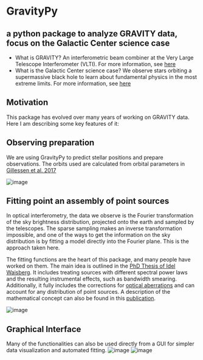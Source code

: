# GravityPy
## a python package to analyze GRAVITY data, focus on the Galactic Center science case

* What is GRAVITY? An interferometric beam combiner at the Very Large Telescope Interferometer (VLTI).
  For more information, see [here](https://www.eso.org/sci/facilities/paranal/instruments/gravity.html)
* What is the Galactic Center science case? We observe stars orbiting a supermassive black hole to learn about fundamental physics in the most extreme limits.
  For more information, see [here](https://www.mpe.mpg.de/ir/GC)

## Motivation
This package has evolved over many years of working on GRAVITY data. Here I am describing some key features of it:

## Observing preparation
We are using GravityPy to predict stellar positions and prepare observations.
The orbits used are calculated from orbital parameters in [Gillessen et al. 2017](https://ui.adsabs.harvard.edu/abs/2017ApJ...837...30G/abstract)

![image](https://github.com/widmannf/GravityPy/assets/24411509/884310e8-440d-437f-8462-5e5a684dba03)


## Fitting point an assembly of point sources
In optical interferometry, the data we observe is the Fourier transformation of the sky brightness distribution, projected onto the earth and sampled by the telescopes. The sparse sampling makes an inverse transformation impossible, and one of the ways to get the information on the sky distribution is by fitting a model directly into the Fourier plane. This is the approach taken here.

The fitting functions are the heart of this package, and many people have worked on them. The main idea is outlined in the [PhD Thesis of Idel Waisberg](https://edoc.ub.uni-muenchen.de/view/autoren/Waisberg=3AIdel_Reis=3A=3A.html). It includes treating sources with different spectral power laws and the resulting instrumental effects, such as bandwidth smearing. Additionally, it fully includes the corrections for [optical aberrations](https://ui.adsabs.harvard.edu/abs/2021A%26A...647A..59G/abstract) and can account for any distribution of point sources. A description of the mathematical concept can also be found in this [publication](https://ui.adsabs.harvard.edu/abs/2020A%26A...636L...5G/abstract).

![image](https://github.com/widmannf/GravityPy/assets/24411509/ab363352-dfb8-40ed-99ed-e9f25e9145a2)

## Graphical Interface
Many of the functionalities can also be used directly from a GUI for simpler data visualization and automated fitting.
![image](https://github.com/widmannf/GravityPy/assets/24411509/b384b8d1-fb19-4c63-bad7-e17de378bd98)
![image](https://github.com/widmannf/GravityPy/assets/24411509/a5b344a0-cd14-4386-8d0d-efdc85d67aad)
